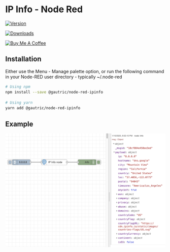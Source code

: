 # IP Info - Node Red 

 [![Version](https://img.shields.io/npm/v/@gautric/node-red-ipinfo.svg)](https://www.npmjs.com/package/@gautric/node-red-ipinfo) 
 
 [![Downloads](https://img.shields.io/npm/dt/@gautric/node-red-ipinfo.svg)](https://www.npmjs.com/package/@gautric/node-red-ipinfo) 

<a href="https://www.buymeacoffee.com/gautric" target="_blank"><img src="https://www.buymeacoffee.com/assets/img/custom_images/yellow_img.png" alt="Buy Me A Coffee"></a>

## Installation

Either use the Menu - Manage palette option, or run the following command in your Node-RED user directory - typically ~/.node-red

```sh
# Using npm
npm install --save @gautric/node-red-ipinfo

# Using yarn
yarn add @gautric/node-red-ipinfo
```

## Example

![Screenshot](images/Screenshoot.png)


